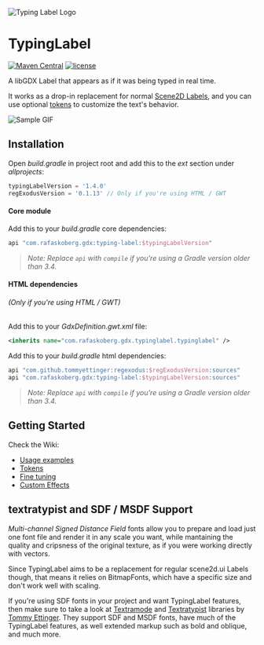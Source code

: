 ![Typing Label Logo](logo.png)

# TypingLabel

[![Maven Central](https://img.shields.io/maven-central/v/com.rafaskoberg.gdx/typing-label.svg?colorB=43BD15)](https://search.maven.org/#search%7Cga%7C1%7Ca%3A%22typing-label%22)
[![license](https://img.shields.io/github/license/rafaskb/typing-label.svg)](https://github.com/rafaskb/typing-label/blob/master/LICENSE)

A libGDX Label that appears as if it was being typed in real time.

It works as a drop-in replacement for normal [Scene2D Labels](https://libgdx.com/wiki/graphics/2d/scene2d/scene2d-ui#label), and you can use optional [tokens](https://github.com/rafaskb/typing-label/wiki/Tokens) to customize the text's behavior.

![Sample GIF](media/sample.gif)


## Installation

Open _build.gradle_ in project root and add this to the _ext_ section under _allprojects_:

```groovy
typingLabelVersion = '1.4.0'
regExodusVersion = '0.1.13' // Only if you're using HTML / GWT
```

#### Core module

Add this to your _build.gradle_ core dependencies:
```groovy
api "com.rafaskoberg.gdx:typing-label:$typingLabelVersion"
```

> _Note: Replace `api` with `compile` if you're using a Gradle version older than 3.4._

#### HTML dependencies
###### (Only if you're using HTML / GWT)

Add this to your _GdxDefinition.gwt.xml_ file:
```xml
<inherits name="com.rafaskoberg.gdx.typinglabel.typinglabel" />
```

Add this to your _build.gradle_ html dependencies:
```groovy
api "com.github.tommyettinger:regexodus:$regExodusVersion:sources"
api "com.rafaskoberg.gdx:typing-label:$typingLabelVersion:sources"
```

> _Note: Replace `api` with `compile` if you're using a Gradle version older than 3.4._


## Getting Started

Check the Wiki:
- [Usage examples](https://github.com/rafaskb/typing-label/wiki/Examples)
- [Tokens](https://github.com/rafaskb/typing-label/wiki/Tokens)
- [Fine tuning](https://github.com/rafaskb/typing-label/wiki/Fine-Tuning)
- [Custom Effects](https://github.com/rafaskb/typing-label/wiki/Tokens#custom-effects)

## textratypist and SDF / MSDF Support
_Multi-channel Signed Distance Field_ fonts allow you to prepare and load just one font file and render it in any scale you want, while mantaining the quality and cripsness of the original texture, as if you were working directly with vectors.

Since TypingLabel aims to be a replacement for regular scene2d.ui Labels though, that means it relies on BitmapFonts, which have a specific size and don't work well with scaling.

If you're using SDF fonts in your project and want TypingLabel features, then make sure to take a look at [Textramode](https://github.com/tommyettinger/textramode) and [Textratypist](https://github.com/tommyettinger/textramode) libraries by [Tommy Ettinger](https://github.com/tommyettinger). They support SDF and MSDF fonts, have much of the TypingLabel features, as well extended markup such as bold and oblique, and much more.
